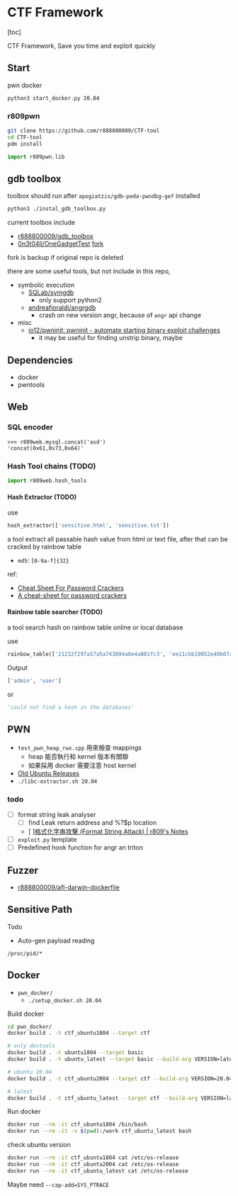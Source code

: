 # CTF Framework

[toc]

CTF Framework, Save you time and exploit quickly

## Start
pwn docker
```
python3 start_docker.py 20.04
```

### r809pwn
```bash
git clone https://github.com/r888800009/CTF-tool
cd CTF-tool
pdm install
```

```python
import r809pwn.lib
```

## gdb toolbox
toolbox should run after `apogiatzis/gdb-peda-pwndbg-gef` installed

```bash
python3 ./instal_gdb_toolbox.py
```

current toolbox include
- [r888800009/gdb_toolbox](https://github.com/r888800009/gdb_toolbox)
- [0n3t04ll/OneGadgetTest](https://github.com/0n3t04ll/OneGadgetTest) [fork](https://github.com/r888800009/OneGadgetTest)

fork is backup if original repo is deleted

there are some useful tools, but not include in this repo,
- symbolic execution
  - [SQLab/symgdb](https://github.com/SQLab/symgdb) 
    - only support python2
  - [andreafioraldi/angrgdb](https://github.com/andreafioraldi/angrgdb/tree/master)
    - crash on new version angr, because of `angr` api change
- misc
  - [io12/pwninit: pwninit - automate starting binary exploit challenges](https://github.com/io12/pwninit)
    - it may be useful for finding unstrip binary, maybe
  
## Dependencies

- docker
- pwntools

## Web

### SQL encoder

```
>>> r809web.mysql.concat('asd')
'concat(0x61,0x73,0x64)'
```

### Hash Tool chains (TODO)

```python
import r809web.hash_tools
```

#### Hash Extractor (TODO)

use

```python
hash_extractor(['sensitive.html', 'sensitive.txt'])
```

a tool extract all passable hash value from html or text file,  after that can be cracked by rainbow table

- `md5`: `[0-9a-f]{32}`

ref:

- [Cheat Sheet For Password Crackers](https://gist.github.com/crunchprank/61a0ca3f6087b49fabb2)
- [A cheat-sheet for password crackers](https://www.unix-ninja.com/p/A_cheat-sheet_for_password_crackers)

#### Rainbow table searcher (TODO)

a tool search hash on rainbow table online or local database

use

```python
rainbow_table(['21232f297a57a5a743894a0e4a801fc3', 'ee11cbb19052e40b07aac0ca060c23ee'])
```

Output

```python
['admin', 'user']
```

or

```python
'could not find a hash in the databases'
```

## PWN

- `test_pwn_heap_rwx.cpp` 用來檢查 mappings
  - heap 能否執行和 kernel 版本有關聯
  - 如果採用 docker 需要注意 host kernel
- [Old Ubuntu Releases](http://old-releases.ubuntu.com/releases/)
- `./libc-extractor.sh 20.04`

### todo

- [ ] format string leak analyser
  - [ ] find Leak return address and %?$p location
  - [ ][格式化字串攻擊 (Format String Attack) | r809&#39;s Notes](https://r888800009.github.io/software/security/binary/format-string-attack/#%E5%A6%82%E4%BD%95%E5%BF%AB%E9%80%9F%E6%89%BE%E5%88%B0-p-%E5%9C%A8%E8%A8%98%E6%86%B6%E9%AB%94%E4%B8%8A%E9%9D%A2%E7%9A%84%E4%BD%8D%E7%BD%AE)
- [ ] `exploit.py` template
- [ ] Predefined hook function for angr an triton

## Fuzzer
- [r888800009/afl-darwin-dockerfile](https://github.com/r888800009/afl-darwin-dockerfile)

## Sensitive Path

Todo

- Auto-gen payload reading

```
/proc/pid/*
```

## Docker

- `pwn_docker/`
  - `./setup_docker.sh 20.04`

Build docker

```bash
cd pwn_docker/
docker build . -t ctf_ubuntu1804 --target ctf

# only devtools
docker build . -t ubuntu1804 --target basic
docker build . -t ubuntu_latest --target basic --build-arg VERSION=latest

# ubuntu 20.04
docker build . -t ctf_ubuntu2004 --target ctf --build-arg VERSION=20.04

# latest
docker build . -t ctf_ubuntu_latest --target ctf --build-arg VERSION=latest
```

Run docker

```bash
docker run --rm -it ctf_ubuntu1804 /bin/bash
docker run --rm -it -v $(pwd):/work ctf_ubuntu_latest bash
```

check ubuntu version

```bash
docker run --rm -it ctf_ubuntu1804 cat /etc/os-release
docker run --rm -it ctf_ubuntu2004 cat /etc/os-release
docker run --rm -it ctf_ubuntu_latest cat /etc/os-release
```

Maybe need `--cap-add=SYS_PTRACE `
